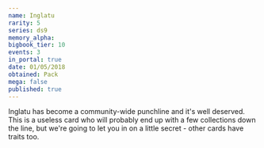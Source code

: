 ```yaml
---
name: Inglatu
rarity: 5
series: ds9
memory_alpha:
bigbook_tier: 10
events: 3
in_portal: true
date: 01/05/2018
obtained: Pack
mega: false
published: true
---
```


Inglatu has become a community-wide punchline and it's well deserved. This is a useless card who will probably end up with a few collections down the line, but we're going to let you in on a little secret - other cards have traits too.
